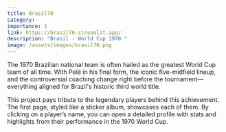 ```yaml
---
title: Brasil70
category: 
importance: 1
link: https://brasil70.streamlit.app/
description: "Brasil - World Cup 1970 "
image: /assets/images/brasil70.png
---
```



The 1970 Brazilian national team is often hailed as the greatest World Cup team of all time. With Pelé in his final form, the iconic five-midfield lineup, and the controversial coaching change right before the tournament—everything aligned for Brazil's historic third world title.

This project pays tribute to the legendary players behind this achievement. The first page, styled like a sticker album, showcases each of them. By clicking on a player’s name, you can open a detailed profile with stats and highlights from their performance in the 1970 World Cup.
